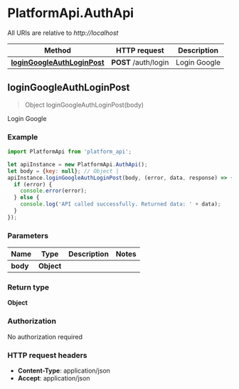 # PlatformApi.AuthApi

All URIs are relative to *http://localhost*

Method | HTTP request | Description
------------- | ------------- | -------------
[**loginGoogleAuthLoginPost**](AuthApi.md#loginGoogleAuthLoginPost) | **POST** /auth/login | Login Google



## loginGoogleAuthLoginPost

> Object loginGoogleAuthLoginPost(body)

Login Google

### Example

```javascript
import PlatformApi from 'platform_api';

let apiInstance = new PlatformApi.AuthApi();
let body = {key: null}; // Object |
apiInstance.loginGoogleAuthLoginPost(body, (error, data, response) => {
  if (error) {
    console.error(error);
  } else {
    console.log('API called successfully. Returned data: ' + data);
  }
});
```

### Parameters


Name | Type | Description  | Notes
------------- | ------------- | ------------- | -------------
 **body** | **Object**|  |

### Return type

**Object**

### Authorization

No authorization required

### HTTP request headers

- **Content-Type**: application/json
- **Accept**: application/json
